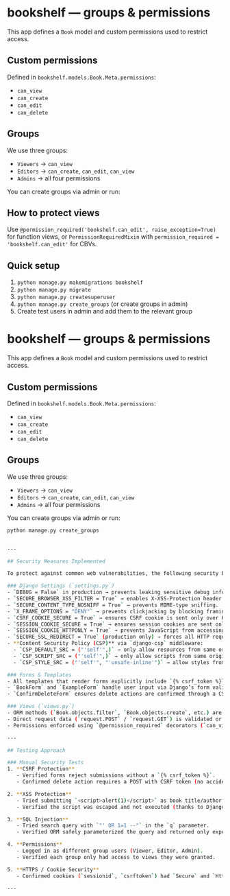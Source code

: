 # bookshelf — groups & permissions

This app defines a `Book` model and custom permissions used to restrict access.

## Custom permissions
Defined in `bookshelf.models.Book.Meta.permissions`:
- `can_view`
- `can_create`
- `can_edit`
- `can_delete`

## Groups
We use three groups:
- `Viewers` → `can_view`
- `Editors` → `can_create`, `can_edit`, `can_view`
- `Admins` → all four permissions

You can create groups via admin or run:


## How to protect views
Use `@permission_required('bookshelf.can_edit', raise_exception=True)` for function views,
or `PermissionRequiredMixin` with `permission_required = 'bookshelf.can_edit'` for CBVs.

## Quick setup
1. `python manage.py makemigrations bookshelf`
2. `python manage.py migrate`
3. `python manage.py createsuperuser`
4. `python manage.py create_groups` (or create groups in admin)
5. Create test users in admin and add them to the relevant group


# bookshelf — groups & permissions

This app defines a `Book` model and custom permissions used to restrict access.

## Custom permissions
Defined in `bookshelf.models.Book.Meta.permissions`:
- `can_view`
- `can_create`
- `can_edit`
- `can_delete`

## Groups
We use three groups:
- `Viewers` → `can_view`
- `Editors` → `can_create`, `can_edit`, `can_view`
- `Admins` → all four permissions

You can create groups via admin or run:
```bash
python manage.py create_groups


---

## Security Measures Implemented

To protect against common web vulnerabilities, the following security best practices were added:

### Django Settings (`settings.py`)
- `DEBUG = False` in production → prevents leaking sensitive debug info.
- `SECURE_BROWSER_XSS_FILTER = True` → enables X-XSS-Protection header to block reflective XSS.
- `SECURE_CONTENT_TYPE_NOSNIFF = True` → prevents MIME-type sniffing.
- `X_FRAME_OPTIONS = "DENY"` → prevents clickjacking by blocking framing.
- `CSRF_COOKIE_SECURE = True` → ensures CSRF cookie is sent only over HTTPS.
- `SESSION_COOKIE_SECURE = True` → ensures session cookies are sent only over HTTPS.
- `SESSION_COOKIE_HTTPONLY = True` → prevents JavaScript from accessing session cookie.
- `SECURE_SSL_REDIRECT = True` (production only) → forces all HTTP requests to HTTPS.
- **Content Security Policy (CSP)** via `django-csp` middleware:
  - `CSP_DEFAULT_SRC = ("'self'",)` → only allow resources from same origin.
  - `CSP_SCRIPT_SRC = ("'self'",)` → only allow scripts from same origin.
  - `CSP_STYLE_SRC = ("'self'", "'unsafe-inline'")` → allow styles from same origin (inline styles permitted only where necessary).

### Forms & Templates
- All templates that render forms explicitly include `{% csrf_token %}` to protect against CSRF.
- `BookForm` and `ExampleForm` handle user input via Django’s form validation and `cleaned_data` (no direct use of raw request data).
- `ConfirmDeleteForm` ensures delete actions are confirmed through a CSRF-protected POST, instead of unsafe GET requests.

### Views (`views.py`)
- ORM methods (`Book.objects.filter`, `Book.objects.create`, etc.) are used instead of raw SQL, preventing SQL injection.
- Direct request data (`request.POST` / `request.GET`) is validated or handled safely via forms.
- Permissions enforced using `@permission_required` decorators (`can_view`, `can_create`, `can_edit`, `can_delete`).

---

## Testing Approach

### Manual Security Tests
1. **CSRF Protection**
   - Verified forms reject submissions without a `{% csrf_token %}`.
   - Confirmed delete action requires a POST with CSRF token (no accidental deletes via link).

2. **XSS Protection**
   - Tried submitting `<script>alert(1)</script>` as book title/author.  
   - Verified the script was escaped and not executed (thanks to Django auto-escaping + CSP headers).

3. **SQL Injection**
   - Tried search query with `"' OR 1=1 --"` in the `q` parameter.  
   - Verified ORM safely parameterized the query and returned only expected results.

4. **Permissions**
   - Logged in as different group users (Viewer, Editor, Admin).  
   - Verified each group only had access to views they were granted.

5. **HTTPS / Cookie Security**
   - Confirmed cookies (`sessionid`, `csrftoken`) had `Secure` and `HttpOnly` flags when running under HTTPS.

---

